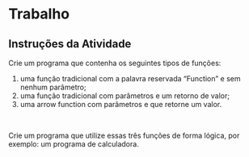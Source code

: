 # Trabalho

## Instruções da Atividade

Crie um programa que contenha os seguintes tipos de funções:

1. uma função tradicional com a palavra reservada “Function” e sem nenhum parâmetro;
2. uma função tradicional com parâmetros e um retorno de valor;
3. uma arrow function com parâmetros e que retorne um valor.

<br>

Crie um programa que utilize essas três funções de forma lógica, por exemplo: um programa de calculadora.
